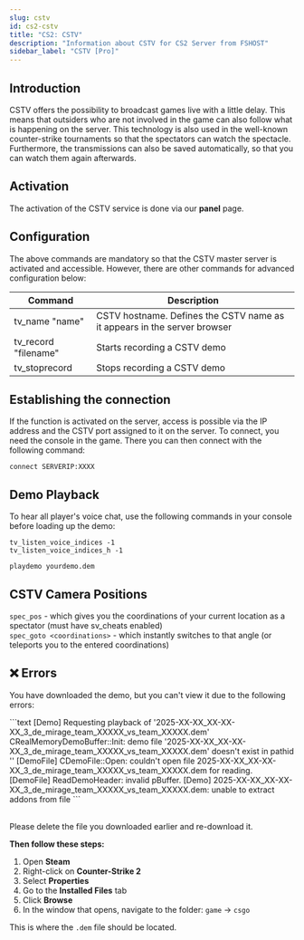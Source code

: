 ```yaml
---
slug: cstv
id: cs2-cstv
title: "CS2: CSTV"
description: "Information about CSTV for CS2 Server from FSHOST"
sidebar_label: "CSTV [Pro]"
---
```


## Introduction

CSTV offers the possibility to broadcast games live with a little delay. This means that outsiders who are not involved in the game can also follow what is happening on the server. This technology is also used in the well-known counter-strike tournaments so that the spectators can watch the spectacle. Furthermore, the transmissions can also be saved automatically, so that you can watch them again afterwards.

## Activation

The activation of the CSTV service is done via our **panel** page. 


## Configuration

The above commands are mandatory so that the CSTV master server is activated and accessible. However, there are other commands for advanced configuration below:

| Command          | Description                                                              |
|------------------|--------------------------------------------------------------------------|
| tv_name "name"   | CSTV hostname. Defines the CSTV name as it appears in the server browser |
| tv_record "filename" | Starts recording a CSTV demo                                         |
| tv_stoprecord    | Stops recording a CSTV demo                                              |


## Establishing the connection

If the function is activated on the server, access is possible via the IP address and the CSTV port assigned to it on the server. To connect, you need the console in the game. There you can then connect with the following command:

```
connect SERVERIP:XXXX
```

## Demo Playback
To hear all player's voice chat, use the following commands in your console before loading up the demo:
```
tv_listen_voice_indices -1
tv_listen_voice_indices_h -1

playdemo yourdemo.dem
```

## CSTV Camera Positions
`spec_pos` - which gives you the coordinations of your current location as a spectator (must have sv_cheats enabled)<br />
`spec_goto <coordinations>` - which instantly switches to that angle (or teleports you to the entered coordinations)

## ❌ Errors

You have downloaded the demo, but you can't view it due to the following errors:

<div className="demo-error-block">
```text
[Demo] Requesting playback of '2025-XX-XX_XX-XX-XX_3_de_mirage_team_XXXXX_vs_team_XXXXX.dem'
CRealMemoryDemoBuffer::Init: demo file '2025-XX-XX_XX-XX-XX_3_de_mirage_team_XXXXX_vs_team_XXXXX.dem' doesn't exist in pathid ''
[DemoFile] CDemoFile::Open: couldn't open file 2025-XX-XX_XX-XX-XX_3_de_mirage_team_XXXXX_vs_team_XXXXX.dem for reading.
[DemoFile] ReadDemoHeader: invalid pBuffer.
[Demo] 2025-XX-XX_XX-XX-XX_3_de_mirage_team_XXXXX_vs_team_XXXXX.dem: unable to extract addons from file
```
</div><br />

Please delete the file you downloaded earlier and re-download it.

**Then follow these steps:**
1. Open **Steam**  
2. Right-click on **Counter-Strike 2**  
3. Select **Properties**  
4. Go to the **Installed Files** tab  
5. Click **Browse**  
6. In the window that opens, navigate to the folder: `game` → `csgo`

This is where the `.dem` file should be located.